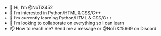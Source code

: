 - 👋 Hi, I’m @NoTiX452
- 👀 I’m interested in Python/HTML & CSS/C++
- 🌱 I’m currently learning Python/HTML & CSS/C++
- 💞️ I’m looking to collaborate on everything so I can learn
- 📫 How to reach me? Send me a message or @NoTiX#5669 on Discord

<!---
NoTiX452/NoTiX452 is a ✨ special ✨ repository because its `README.md` (this file) appears on your GitHub profile.
You can click the Preview link to take a look at your changes.
--->
